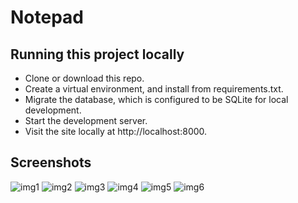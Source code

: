 # Notepad

## Running this project locally
- Clone or download this repo.
- Create a virtual environment, and install from requirements.txt.
- Migrate the database, which is configured to be SQLite for local development.
- Start the development server.
- Visit the site locally at http://localhost:8000.

## Screenshots
![img1](https://i.imgur.com/99uWkPf.png)
![img2](https://i.imgur.com/21gQPwN.png)
![img3](https://i.imgur.com/l0MY6X4.png)
![img4](https://i.imgur.com/tpzHDjg.png)
![img5](https://i.imgur.com/BI2hdrE.png)
![img6](https://i.imgur.com/rk65WYj.png)
